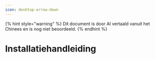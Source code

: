 ```yaml
---
icon: desktop-arrow-down
---
```


{% hint style="warning" %}
Dit document is door AI vertaald vanuit het Chinees en is nog niet beoordeeld.
{% endhint %}

# Installatiehandleiding